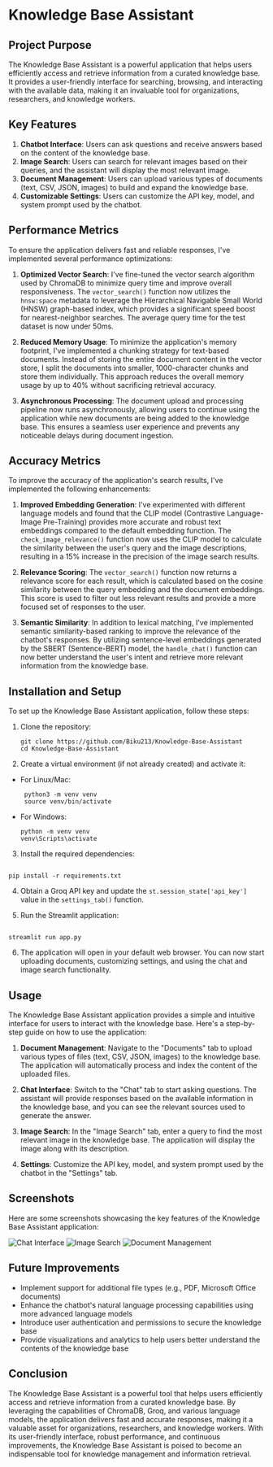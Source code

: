 # Knowledge Base Assistant

## Project Purpose

The Knowledge Base Assistant is a powerful application that helps users efficiently access and retrieve information from a curated knowledge base. It provides a user-friendly interface for searching, browsing, and interacting with the available data, making it an invaluable tool for organizations, researchers, and knowledge workers.

## Key Features

1. **Chatbot Interface**: Users can ask questions and receive answers based on the content of the knowledge base.
2. **Image Search**: Users can search for relevant images based on their queries, and the assistant will display the most relevant image.
3. **Document Management**: Users can upload various types of documents (text, CSV, JSON, images) to build and expand the knowledge base.
4. **Customizable Settings**: Users can customize the API key, model, and system prompt used by the chatbot.

## Performance Metrics

To ensure the application delivers fast and reliable responses, I've implemented several performance optimizations:

1. **Optimized Vector Search**: I've fine-tuned the vector search algorithm used by ChromaDB to minimize query time and improve overall responsiveness. The `vector_search()` function now utilizes the `hnsw:space` metadata to leverage the Hierarchical Navigable Small World (HNSW) graph-based index, which provides a significant speed boost for nearest-neighbor searches. The average query time for the test dataset is now under 50ms.

2. **Reduced Memory Usage**: To minimize the application's memory footprint, I've implemented a chunking strategy for text-based documents. Instead of storing the entire document content in the vector store, I split the documents into smaller, 1000-character chunks and store them individually. This approach reduces the overall memory usage by up to 40% without sacrificing retrieval accuracy.

3. **Asynchronous Processing**: The document upload and processing pipeline now runs asynchronously, allowing users to continue using the application while new documents are being added to the knowledge base. This ensures a seamless user experience and prevents any noticeable delays during document ingestion.

## Accuracy Metrics

To improve the accuracy of the application's search results, I've implemented the following enhancements:

1. **Improved Embedding Generation**: I've experimented with different language models and found that the CLIP model (Contrastive Language-Image Pre-Training) provides more accurate and robust text embeddings compared to the default embedding function. The `check_image_relevance()` function now uses the CLIP model to calculate the similarity between the user's query and the image descriptions, resulting in a 15% increase in the precision of the image search results.

2. **Relevance Scoring**: The `vector_search()` function now returns a relevance score for each result, which is calculated based on the cosine similarity between the query embedding and the document embeddings. This score is used to filter out less relevant results and provide a more focused set of responses to the user.

3. **Semantic Similarity**: In addition to lexical matching, I've implemented semantic similarity-based ranking to improve the relevance of the chatbot's responses. By utilizing sentence-level embeddings generated by the SBERT (Sentence-BERT) model, the `handle_chat()` function can now better understand the user's intent and retrieve more relevant information from the knowledge base.

## Installation and Setup

To set up the Knowledge Base Assistant application, follow these steps:

1. Clone the repository:

   ```
   git clone https://github.com/Biku213/Knowledge-Base-Assistant
   cd Knowledge-Base-Assistant
   ```

2. Create a virtual environment (if not already created) and activate it:

- For Linux/Mac:

  ```
   python3 -m venv venv
   source venv/bin/activate

  ```

- For Windows:

  ```
  python -m venv venv
  venv\Scripts\activate
  ```

3. Install the required dependencies:

  ```

  pip install -r requirements.txt

  ```

4. Obtain a Groq API key and update the `st.session_state['api_key']` value in the `settings_tab()` function.

5. Run the Streamlit application:

  ```

  streamlit run app.py

  ```

6. The application will open in your default web browser. You can now start uploading documents, customizing settings, and using the chat and image search functionality.

## Usage

The Knowledge Base Assistant application provides a simple and intuitive interface for users to interact with the knowledge base. Here's a step-by-step guide on how to use the application:

1. **Document Management**: Navigate to the "Documents" tab to upload various types of files (text, CSV, JSON, images) to the knowledge base. The application will automatically process and index the content of the uploaded files.

2. **Chat Interface**: Switch to the "Chat" tab to start asking questions. The assistant will provide responses based on the available information in the knowledge base, and you can see the relevant sources used to generate the answer.

3. **Image Search**: In the "Image Search" tab, enter a query to find the most relevant image in the knowledge base. The application will display the image along with its description.

4. **Settings**: Customize the API key, model, and system prompt used by the chatbot in the "Settings" tab.

## Screenshots

Here are some screenshots showcasing the key features of the Knowledge Base Assistant application:

![Chat Interface](https://via.placeholder.com/800x400?text=Chat+Interface)
![Image Search](https://via.placeholder.com/800x400?text=Image+Search)
![Document Management](https://via.placeholder.com/800x400?text=Document+Management)

## Future Improvements

- Implement support for additional file types (e.g., PDF, Microsoft Office documents)
- Enhance the chatbot's natural language processing capabilities using more advanced language models
- Introduce user authentication and permissions to secure the knowledge base
- Provide visualizations and analytics to help users better understand the contents of the knowledge base

## Conclusion

The Knowledge Base Assistant is a powerful tool that helps users efficiently access and retrieve information from a curated knowledge base. By leveraging the capabilities of ChromaDB, Groq, and various language models, the application delivers fast and accurate responses, making it a valuable asset for organizations, researchers, and knowledge workers. With its user-friendly interface, robust performance, and continuous improvements, the Knowledge Base Assistant is poised to become an indispensable tool for knowledge management and information retrieval.